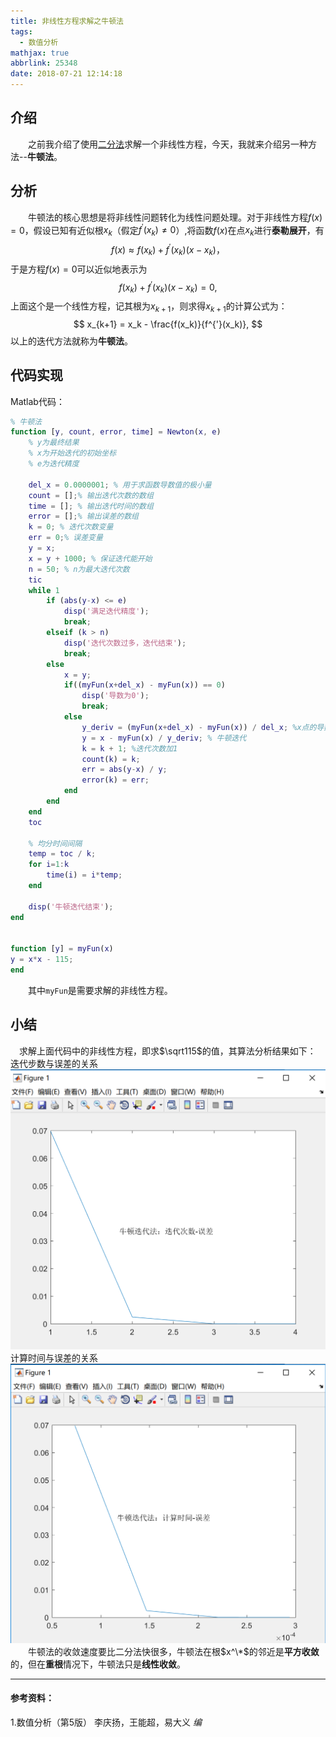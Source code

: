 ```yaml
---
title: 非线性方程求解之牛顿法
tags:
  - 数值分析
mathjax: true
abbrlink: 25348
date: 2018-07-21 12:14:18
---
```


## 介绍
&emsp;&emsp;之前我介绍了使用[二分法](https://leungyukshing.github.io/archives/%E9%9D%9E%E7%BA%BF%E6%80%A7%E6%96%B9%E7%A8%8B%E7%BB%84%E6%B1%82%E8%A7%A3%E4%B9%8B%E4%BA%8C%E5%88%86%E6%B3%95.html)求解一个非线性方程，今天，我就来介绍另一种方法--**牛顿法**。
<!-- more -->

## 分析
&emsp;&emsp;牛顿法的核心思想是将非线性问题转化为线性问题处理。对于非线性方程$f(x)=0$，假设已知有近似根$x_k$（假定$f^{'}(x_k) \ne 0$）,将函数$f(x)$在点$x_k$进行**泰勒展开**，有
$$
    f(x) \approx f(x_k) + f^{'}(x_k)(x-x_k)，
$$
于是方程$f(x) = 0$可以近似地表示为
$$
    f(x_k) + f^{'}(x_k)(x-x_k) = 0,
$$
上面这个是一个线性方程，记其根为$x_{k+1}$，则求得$x_{k+1}$的计算公式为：
$$
    x_{k+1} = x_k - \frac{f(x_k)}{f^{'}(x_k)},
$$
以上的迭代方法就称为**牛顿法**。

## 代码实现
Matlab代码：
```matlab
% 牛顿法
function [y, count, error, time] = Newton(x, e)
    % y为最终结果
    % x为开始迭代的初始坐标
    % e为迭代精度

    del_x = 0.0000001; % 用于求函数导数值的极小量
    count = [];% 输出迭代次数的数组
    time = []; % 输出迭代时间的数组
    error = [];% 输出误差的数组
    k = 0; % 迭代次数变量
    err = 0;% 误差变量
    y = x;
    x = y + 1000; % 保证迭代能开始
    n = 50; % n为最大迭代次数
    tic
    while 1
        if (abs(y-x) <= e)
            disp('满足迭代精度');
            break;
        elseif (k > n)
            disp('迭代次数过多，迭代结束');
            break;
        else
            x = y;
            if((myFun(x+del_x) - myFun(x)) == 0)
                disp('导数为0');
                break;
            else
                y_deriv = (myFun(x+del_x) - myFun(x)) / del_x; %x点的导数值
                y = x - myFun(x) / y_deriv; % 牛顿迭代
                k = k + 1; %迭代次数加1
                count(k) = k;
                err = abs(y-x) / y;
                error(k) = err;
            end
        end
    end
    toc

    % 均分时间间隔
    temp = toc / k;
    for i=1:k
        time(i) = i*temp;
    end

    disp('牛顿迭代结束');
end


function [y] = myFun(x)
y = x*x - 115;
end
```
&emsp;&emsp;其中`myFun`是需要求解的非线性方程。

## 小结
&emsp;求解上面代码中的非线性方程，即求$\sqrt115$的值，其算法分析结果如下：
迭代步数与误差的关系
![牛顿法结果1](https://raw.githubusercontent.com/leungyukshing/Numerical-Computation-Methods/master/%E6%95%B0%E5%80%BC%E8%AE%A1%E7%AE%97%E7%AC%AC%E4%BA%8C%E6%AC%A1%E5%AE%9E%E9%AA%8C/Images/%E7%89%9B%E9%A1%BF%E8%BF%AD%E4%BB%A3%E6%B3%95%EF%BC%88%E8%BF%AD%E4%BB%A3%E6%AD%A5%E6%95%B0-%E8%AF%AF%E5%B7%AE%EF%BC%89.png)
计算时间与误差的关系
![牛顿法结果2](https://raw.githubusercontent.com/leungyukshing/Numerical-Computation-Methods/master/%E6%95%B0%E5%80%BC%E8%AE%A1%E7%AE%97%E7%AC%AC%E4%BA%8C%E6%AC%A1%E5%AE%9E%E9%AA%8C/Images/%E7%89%9B%E9%A1%BF%E8%BF%AD%E4%BB%A3%E6%B3%95%EF%BC%88%E8%AE%A1%E7%AE%97%E6%97%B6%E9%97%B4-%E8%AF%AF%E5%B7%AE%EF%BC%89.png)
&emsp;&emsp;牛顿法的收敛速度要比二分法快很多，牛顿法在根$x^\*$的邻近是**平方收敛**的，但在**重根**情况下，牛顿法只是**线性收敛**。

---
#### 参考资料：
1.数值分析（第5版）  李庆扬，王能超，易大义 *编*
